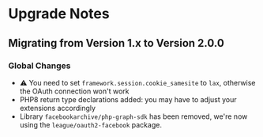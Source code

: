 # Upgrade Notes

## Migrating from Version 1.x to Version 2.0.0

### Global Changes
- ⚠️ You need to set `framework.session.cookie_samesite` to `lax`, otherwise the OAuth connection won't work
- PHP8 return type declarations added: you may have to adjust your extensions accordingly
- Library `facebookarchive/php-graph-sdk` has been removed, we're now using the `league/oauth2-facebook` package.